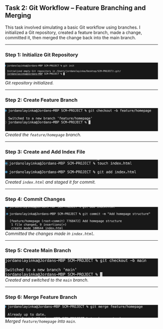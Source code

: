 ## Task 2: Git Workflow – Feature Branching and Merging

This task involved simulating a basic Git workflow using branches. I initialized a Git repository, created a feature branch, made a change, committed it, then merged the change back into the main branch.

---

### Step 1: Initialize Git Repository  
![Init](./screenshots/00-init.png)
*Git repository initialized.*

---

### Step 2: Create Feature Branch 
![Create Feature Branch](./screenshots/01-create-feature-branch.png) 
*Created the `feature/homepage` branch.*

---

### Step 3: Create and Add Index File  
![Index](./screenshots/02-index-file-created.png)
*Created `index.html` and staged it for commit.*

---

### Step 4: Commit Changes  
![Commit](./screenshots/03-commit.png)
*Committed the changes made in `index.html`.*

---

### Step 5: Create Main Branch  
![Create Main Branch](screenshots/04-create-main.png)  
*Created and switched to the `main` branch.*

---

### Step 6: Merge Feature Branch  
![Merge Branch](screenshots/05-merge.png)  
*Merged `feature/homepage` into `main`.*
